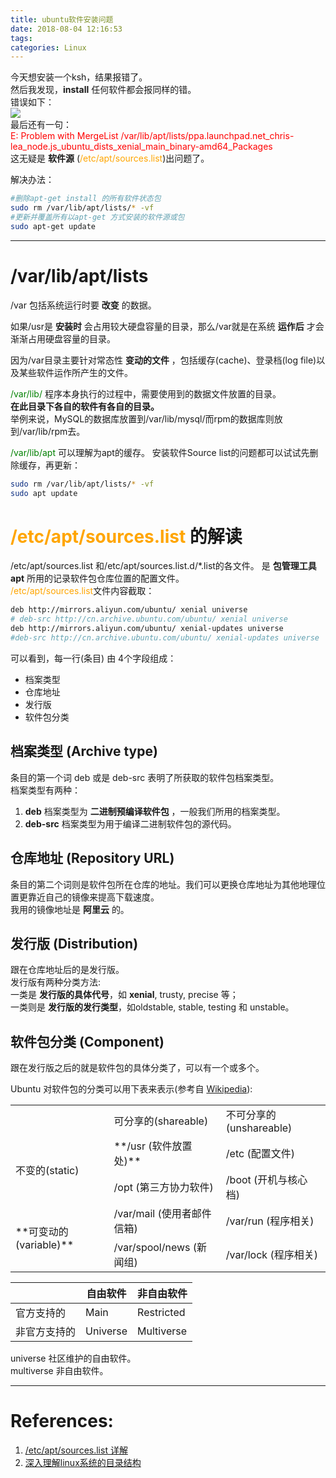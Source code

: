 ```yaml
---
title: ubuntu软件安装问题
date: 2018-08-04 12:16:53
tags:
categories: Linux
---
```

今天想安装一个ksh，结果报错了。  
然后我发现，__install__ 任何软件都会报同样的错。  
错误如下：  
![](https://mitre.oss-cn-hangzhou.aliyuncs.com/blog_pic5/sourceList.png)  
最后还有一句：  
<font color=red>
E: Problem with MergeList /var/lib/apt/lists/ppa.launchpad.net_chris-lea_node.js_ubuntu_dists_xenial_main_binary-amd64_Packages  
</font>
这无疑是 __软件源__ (<font color=orange>/etc/apt/sources.list</font>)出问题了。  

解决办法：  
```sh
#删除apt-get install 的所有软件状态包
sudo rm /var/lib/apt/lists/* -vf
#更新并覆盖所有以apt-get 方式安装的软件源或包
sudo apt-get update
```
---------  


# /var/lib/apt/lists
/var 包括系统运行时要 **改变** 的数据。   

<table>
  <tr>
    <td ></td>
    <td>可分享的(shareable)</td>
    <td>不可分享的(unshareable)</td>
  </tr>
  <tr>
    <td rowspan="2">不变的(static)</td>
    <td>**/usr (软件放置处)**</td>
    <td>/etc (配置文件)</td>
  </tr>
  <tr>
    <td>/opt (第三方协力软件)</td>
    <td>/boot (开机与核心档)</td>
  </tr>
  <tr>
    <td rowspan="2">**可变动的(variable)**</td>
    <td>/var/mail (使用者邮件信箱)</td>
    <td>/var/run (程序相关)</td>
  </tr>
  <tr>
    <td>/var/spool/news (新闻组)</td>
    <td>/var/lock (程序相关)</td>
  </tr>  

如果/usr是 **安装时** 会占用较大硬盘容量的目录，那么/var就是在系统 **运作后** 才会渐渐占用硬盘容量的目录。   

因为/var目录主要针对常态性 **变动的文件** ，包括缓存(cache)、登录档(log file)以及某些软件运作所产生的文件。  

<font color=green>/var/lib/</font> 程序本身执行的过程中，需要使用到的数据文件放置的目录。  
**在此目录下各自的软件有各自的目录。**   
举例来说，MySQL的数据库放置到/var/lib/mysql/而rpm的数据库则放到/var/lib/rpm去。  

<font color=green>/var/lib/apt</font> 可以理解为apt的缓存。 安装软件Source list的问题都可以试试先删除缓存，再更新：  
```bash
sudo rm /var/lib/apt/lists/* -vf
sudo apt update
```

# <font color=orange>/etc/apt/sources.list</font> 的解读  
/etc/apt/sources.list 和/etc/apt/sources.list.d/\*.list的各文件。 是 **包管理工具 apt** 所用的记录软件包仓库位置的配置文件。  
<font color=orange>/etc/apt/sources.list</font>文件内容截取：  
```sh
deb http://mirrors.aliyun.com/ubuntu/ xenial universe
# deb-src http://cn.archive.ubuntu.com/ubuntu/ xenial universe
deb http://mirrors.aliyun.com/ubuntu/ xenial-updates universe
#deb-src http://cn.archive.ubuntu.com/ubuntu/ xenial-updates universe

```
可以看到，每一行(条目) 由 4个字段组成：  
* 档案类型  
* 仓库地址
* 发行版
* 软件包分类  

## 档案类型 (Archive type)
条目的第一个词 deb 或是 deb-src 表明了所获取的软件包档案类型。  
档案类型有两种：   
1. __deb__ 档案类型为 __二进制预编译软件包__ ，一般我们所用的档案类型。  
2. __deb-src__ 档案类型为用于编译二进制软件包的源代码。  

## 仓库地址 (Repository URL)
条目的第二个词则是软件包所在仓库的地址。我们可以更换仓库地址为其他地理位置更靠近自己的镜像来提高下载速度。  
我用的镜像地址是 __阿里云__ 的。  

## 发行版 (Distribution)
跟在仓库地址后的是发行版。  
发行版有两种分类方法:  
一类是 **发行版的具体代号**，如 **xenial**, trusty,  precise 等；  
一类则是 **发行版的发行类型**，如oldstable, stable, testing 和 unstable。  

## 软件包分类 (Component)
跟在发行版之后的就是软件包的具体分类了，可以有一个或多个。  

Ubuntu 对软件包的分类可以用下表来表示(参考自 [Wikipedia](https://en.wikipedia.org/wiki/Ubuntu_%28operating_system%29#Package_classification_and_support)):  

||自由软件|非自由软件|
|---|----|--------|
|官方支持的|Main|Restricted|
|非官方支持的|Universe|Multiverse|

universe 社区维护的自由软件。  
multiverse 非自由软件。  

----
# References:  
1. [/etc/apt/sources.list 详解](https://blog.csdn.net/gong_xucheng/article/details/53886271)   
2. [深入理解linux系统的目录结构](https://www.jb51.net/LINUXjishu/151820.html)
